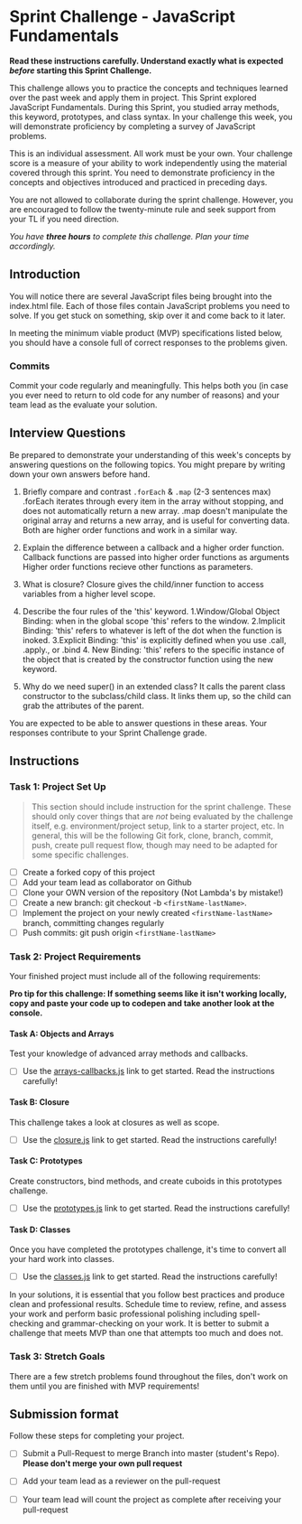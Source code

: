 # Sprint Challenge - JavaScript Fundamentals

**Read these instructions carefully. Understand exactly what is expected _before_ starting this Sprint Challenge.**

This challenge allows you to practice the concepts and techniques learned over the past week and apply them in project. This Sprint explored JavaScript Fundamentals. During this Sprint, you studied array methods, this keyword, prototypes, and class syntax. In your challenge this week, you will demonstrate proficiency by completing a survey of JavaScript problems.

This is an individual assessment. All work must be your own. Your challenge score is a measure of your ability to work independently using the material covered through this sprint. You need to demonstrate proficiency in the concepts and objectives introduced and practiced in preceding days.

You are not allowed to collaborate during the sprint challenge. However, you are encouraged to follow the twenty-minute rule and seek support from your TL if you need direction. 

_You have **three hours** to complete this challenge. Plan your time accordingly._


## Introduction

You will notice there are several JavaScript files being brought into the index.html file.  Each of those files contain JavaScript problems you need to solve.  If you get stuck on something, skip over it and come back to it later.

In meeting the minimum viable product (MVP) specifications listed below, you should have a console full of correct responses to the problems given.

### Commits

Commit your code regularly and meaningfully. This helps both you (in case you ever need to return to old code for any number of reasons) and your team lead as the evaluate your solution.

## Interview Questions

Be prepared to demonstrate your understanding of this week's concepts by answering questions on the following topics. You might prepare by writing down your own answers before hand.

1. Briefly compare and contrast `.forEach` & `.map` (2-3 sentences max)
    .forEach iterates through every item in the array without stopping, and does not automatically return a new array.
    .map doesn't manipulate the original array and returns a new array, and is useful for converting data.
    Both are higher order functions and work in a similar way. 

2. Explain the difference between a callback and a higher order function.
    Callback functions are passed into higher order functions as arguments
    Higher order functions recieve other functions as parameters. 

3. What is closure?
    Closure gives the child/inner function to access variables from a higher level scope.

4. Describe the four rules of the 'this' keyword.
    1.Window/Global Object Binding: when in the global scope 'this' refers to the window.
    2.Implicit Binding: 'this' refers to whatever is left of the dot when the function is inoked.
    3.Explicit Binding: 'this' is explicitly defined when you use .call, .apply., or .bind
    4. New Binding: 'this' refers to the specific instance of the object that is created by the constructor function using the new keyword.

5. Why do we need super() in an extended class?
    It calls the parent class constructor to the subclass/child class. It links them up, so the child can grab the attributes of the parent. 

You are expected to be able to answer questions in these areas. Your responses contribute to your Sprint Challenge grade. 

## Instructions

### Task 1: Project Set Up

> This section should include instruction for the sprint challenge. These should only cover things that are _not_ being evaluated by the challenge itself, e.g. environment/project setup, link to a starter project, etc. In general, this will be the following Git fork, clone, branch, commit, push, create pull request flow, though may need to be adapted for some specific challenges.

- [ ] Create a forked copy of this project
- [ ] Add your team lead as collaborator on Github
- [ ] Clone your OWN version of the repository (Not Lambda's by mistake!)
- [ ] Create a new branch: git checkout -b `<firstName-lastName>`.
- [ ] Implement the project on your newly created `<firstName-lastName>` branch, committing changes regularly
- [ ] Push commits: git push origin `<firstName-lastName>`

### Task 2: Project Requirements

Your finished project must include all of the following requirements:

**Pro tip for this challenge: If something seems like it isn't working locally, copy and paste your code up to codepen and take another look at the console.**

#### Task A: Objects and Arrays

Test your knowledge of advanced array methods and callbacks.
* [ ] Use the [arrays-callbacks.js](challenges/arrays-callbacks.js) link to get started.  Read the instructions carefully!

#### Task B: Closure

This challenge takes a look at closures as well as scope. 
* [ ] Use the [closure.js](challenges/closure.js) link to get started. Read the instructions carefully!

#### Task C: Prototypes

Create constructors, bind methods, and create cuboids in this prototypes challenge.
* [ ] Use the [prototypes.js](challenges/prototypes.js) link to get started. Read the instructions carefully!

#### Task D: Classes

Once you have completed the prototypes challenge, it's time to convert all your hard work into classes.
* [ ] Use the [classes.js](challenges/classes.js) link to get started. Read the instructions carefully!

In your solutions, it is essential that you follow best practices and produce clean and professional results. Schedule time to review, refine, and assess your work and perform basic professional polishing including spell-checking and grammar-checking on your work. It is better to submit a challenge that meets MVP than one that attempts too much and does not.

### Task 3: Stretch Goals 

There are a few stretch problems found throughout the files, don't work on them until you are finished with MVP requirements!

## Submission format

Follow these steps for completing your project.

- [ ] Submit a Pull-Request to merge <firstName-lastName> Branch into master (student's  Repo). **Please don't merge your own pull request**
- [ ] Add your team lead as a reviewer on the pull-request
- [ ] Your team lead will count the project as complete after receiving your pull-request



